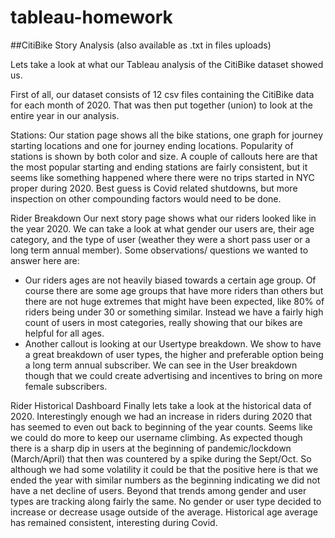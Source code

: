 # tableau-homework

##CitiBike Story Analysis
(also available as .txt in files uploads)

Lets take a look at what our Tableau analysis of the CitiBike dataset showed us.

First of all, our dataset consists of 12 csv files containing the CitiBike data for each month of 2020. That was then put together (union) to look at the entire year in our analysis.

Stations:
Our station page shows all the bike stations, one graph for journey starting locations and one for journey ending locations. Popularity of stations is shown by both color and size. A couple of callouts here are that the most popular starting and ending stations are fairly consistent, but it seems like something happened where there were no trips started in NYC proper during 2020. Best guess is Covid related shutdowns, but more inspection on other compounding factors would need to be done.

Rider Breakdown
Our next story page shows what our riders looked like in the year 2020. We can take a look at what gender our users are, their age category, and the type of user (weather they were a short pass user or a long term annual member). Some observations/ questions we wanted to answer here are:
- Our riders ages are not heavily biased towards a certain age group. Of course there are some age groups that have more riders than others but there are not huge extremes that might have been expected, like 80% of riders being under 30 or something similar. Instead we have a fairly high count of users in most categories, really showing that our bikes are helpful for all ages. 
- Another callout is looking at our Usertype breakdown. We show to have a great breakdown of user types, the higher and preferable option being a long term annual subscriber. We can see in the User breakdown though that we could create advertising and incentives to bring on more female subscribers.

Rider Historical Dashboard
Finally lets take a look at the historical data of 2020.
Interestingly enough we had an increase in riders during 2020 that has seemed to even out back to beginning of the year counts. Seems like we could do more to keep our username climbing.
As expected though there is a sharp dip in users at the beginning of pandemic/lockdown (March/April) that then was countered by a spike during the Sept/Oct. So although we had some volatility it could be that the positive here is that we ended the year with similar numbers as the beginning indicating we did not have a net decline of users. 
Beyond that trends among gender and user types are tracking along fairly the same. No gender or user type decided to increase or decrease usage outside of the average. 
Historical age average has remained consistent, interesting during Covid.

